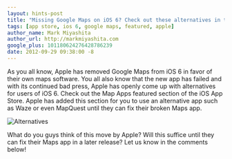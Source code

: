 ```yaml
---
layout: hints-post
title: "Missing Google Maps on iOS 6? Check out these alternatives in the App Store"
tags: [app store, ios 6, google maps, featured, apple]
author_name: Mark Miyashita
author_url: http://markmiyashita.com
google_plus: 101180624276428786239
date: 2012-09-29 09:38:00 -8
---
```


As you all know, Apple has removed Google Maps from iOS 6 in favor of their own maps software. You all also know that the new app has failed and with its continued bad press, Apple has openly come up with alternatives for users of iOS 6. Check out the Map Apps featured section of the iOS App Store. Apple has added this section for you to use an alternative app such as Waze or even MapQuest until they can fix their broken Maps app.

<img class="clear blog-image-border" src="{{site.url}}/images/alternative_maps_for_ios_6.jpeg" title="Alternatives">

What do you guys think of this move by Apple? Will this suffice until they can fix their Maps app in a later release? Let us know in the comments below!